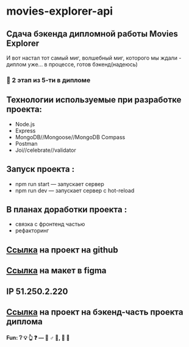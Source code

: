 # movies-explorer-api

## Сдача бэкенда дипломной работы Movies Explorer

И вот настал тот самый миг, волшебный миг, которого мы ждали - диплом уже... в процессе, готов бэкенд(надеюсь)

### :rocket: 2 этап из 5-ти в дипломе

## Технологии используемые при разработке проекта:

- Node.js
- Express
- MongoDB//Mongoose//MongoDB Compass
- Postman
- Joi//celebrate//validator

## Запуск проекта :

- npm run start — запускает сервер
- npm run dev — запускает сервер с hot-reload

## В планах доработки проекта :

- связка с фронтенд частью
- рефакторинг

## [Ссылка](https://github.com/SrKln/movies-explorer-api/) на проект на github

## [Ссылка](<https://www.figma.com/file/kJoeVtPZ4OpePOdAXBhbJs/Diploma-(Copy)?type=design&mode=design&t=OgVihVra135j5wP1-0>) на макет в figma

## IP 51.250.2.220

## [Ссылка](https://api.lucky-duck.nomoredomains.work) на проект на бэкенд-часть проекта диплома

#### Fun: :grey_question: :bulb: :point_up_2: :question: — :no_good: ♂ :milky_way:, :construction: :peach:
